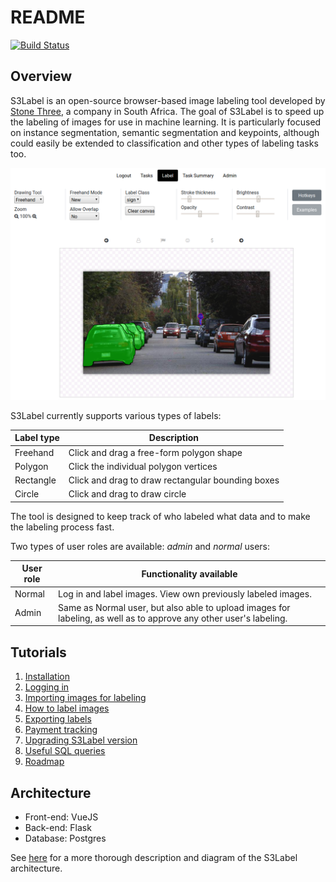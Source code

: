 # README

[![Build Status](https://travis-ci.org/stonethree/s3label.svg?branch=master)](https://travis-ci.org/stonethree/s3label)

## Overview

S3Label is an open-source browser-based image labeling tool developed by [Stone Three](https://www.stonethree.com/), a company in South Africa.
The goal of S3Label is to speed up the labeling of images for use in machine learning. 
It is particularly focused on instance segmentation, semantic segmentation and keypoints, although could easily be extended to classification and other types of labeling tasks too.

![S3Label_UI](docs/visuals/label_image.png)

S3Label currently supports various types of labels:

| Label type | Description |
| ------     | ------      |
| Freehand | Click and drag a free-form polygon shape |
| Polygon | Click the individual polygon vertices |
| Rectangle | Click and drag to draw rectangular bounding boxes |
| Circle | Click and drag to draw circle |

The tool is designed to keep track of who labeled what data and to make the labeling process fast. 

Two types of user roles are available: *admin* and *normal* users:

| User role | Functionality available |
| ------    | ------      |
| Normal | Log in and label images. View own previously labeled images. |
| Admin | Same as Normal user, but also able to upload images for labeling, as well as to approve any other user's labeling. |

## Tutorials

1. [Installation](docs/installation.md)
1. [Logging in](docs/logging_in.md)
1. [Importing images for labeling](docs/upload_images.md)
1. [How to label images](./docs/how_to_label.md)
1. [Exporting labels](docs/export_labels.md)
1. [Payment tracking](./docs/making_payments.md)
1. [Upgrading S3Label version](./docs/upgrade_s3label.md)
1. [Useful SQL queries](./docs/useful_sql_queries.md)
1. [Roadmap](./docs/roadmap.md)

## Architecture

* Front-end: VueJS
* Back-end: Flask
* Database: Postgres

See [here](./docs/architecture.md) for a more thorough description and diagram of the S3Label architecture.
